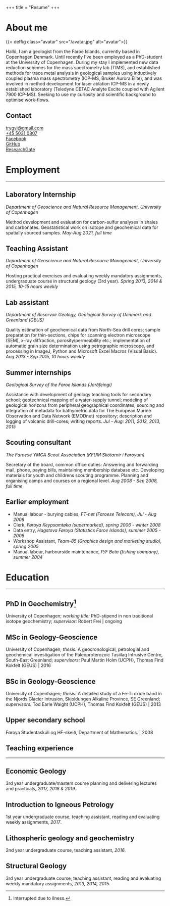 +++
title = "Resume"
+++

# About me

{{< deffig class="avatar" src="/avatar.jpg" alt="avatar">}}

Halló, I am a geologist from the Faroe Islands, currently based in Copenhagen Denmark. Until recently I've been employed as a PhD-student at the University of Copenhagen. During my stay I implemented new data reduction schemes for the mass spectrometry lab (TIMS), and established methods for trace metal analysis in geological samples using inductively coupled plasma mass spectrometry (ICP-MS, Bruker Aurora Elite), and was involved in method development for laser ablation ICP-MS in a newly established laboratory (Teledyne CETAC Analyte Excite coupled with Agilent 7900 ICP-MS). Seeking to use my curiosity and scientific background to optimise work-flows.

## Contact
<div class="container" style="z-index:-1;">
    <div class="row" style="z-index:-1;">
        <div class="col-sm" style="z-index:-1;"><a href="mailto:trygvi@gmail.com">trygvi@gmail.com</a></div>
        <div class="col-sm" style="z-index:-1;"><a href="tel:+45-50310807">+45&nbsp;5031&nbsp;0807</a></div>
        <div class="col-sm" style="z-index:-1;"><a href="https://facebook.com/trygvi">Facebook</a></div>
        <div class="col-sm" style="z-index:-1;"><a href="https://github.com/tarting">GitHub</a></div>
        <div class="col-sm" style="z-index:-1;"><a href="https://www.researchgate.net/profile/Trygvi-Arting">ResearchGate</a></div>
    </div>
</div>


# Employment

---

## Laboratory Internship
_Department of Geoscience and Natural Resource Management, University of Copenhagen_

Method development and evaluation for carbon-sulfur analyses in shales and carbonates. Geostatistical work on isotope and geochemical data for spatially sourced samples. _May-Aug 2021, full time_

## Teaching Assistant 
_Department of Geoscience and Natural Resource Management, University of Copenhagen_

Hosting practical exercises and evaluating weekly mandatory assignments, undergraduate course in structural geology (3rd year). _Spring 2013, 2014 \& 2015, 10-15 hours weekly_

## Lab assistant
_Department of Reservoir Geology, Geological Survey of Denmark and Greenland (GEUS)_

Quality estimation of geochemical data from North-Sea drill cores;
sample preparation for thin-sections, chips for scanning electron microscope (SEM), x-ray diffraction, porosity/permeability etc.; 
implementation of automatic grain size determination using petrographic microscope, and processing in ImageJ, Python and Microsoft Excel Macros (Visual Basic).
_Aug 2013 - Sep 2015, 10 hours weekly_ 

## Summer internships
_Geological Survey of the Faroe Islands (Jarðfeingi)_

Assistance with development of geology teaching tools for secondary school;
geotechnical mapping of a water-supply tunnel;
modeling of geological horizons from peripheral geographical coordinates;
sourcing and integration of metadata for bathymetric data for The European Marine Observation and Data Network (EMODnet) repository;
description and logging of volcanic drill-cores;
writing reports.
_Jul - Aug: 2011, 2012, 2013, 2015_

## Scouting consultant
_The Faroese YMCA Scout Association (KFUM Skótarnir í Føroyum)_

Secretary of the board, common office duties: Answering and forwarding mail, phone, paying bills, maintaining membership database etc. Developing materials for youth and childrens scouting programme. Planning and organising camps and courses on a regional level. _Aug 2008 - Sep 2008, full time_

## Earlier employment

- Manual labour - burying cables, _FT-net (Faroese Telecom), Jul - Aug 2008_
- Clerk, _Føroya Keypsamtøka (supermarked), spring 2006 - winter 2008_
- Data entry, _Hagstova Føroya (Statistics Faroe Islands), summer 2005 - 2006_ 
- Workshop Assistant, _Team-85 (Graphics design and marketing studio), spring 2005_
- Manual labour, harbourside maintenance, _P/F Beta (fishing company), summer 2004_

# Education

---

## PhD in Geochemistry[^1]
University of Copenhagen; _working title:_ PhD-stipend in non traditional isotope geochemistry; _supervisor:_ Robert Frei | ongoing

## MSc in Geology-Geoscience
University of Copenhagen; _thesis:_ A geocronological, petrologial and geochemical investigation of the Paleoproterozoic Tasiilaq Intrusive Centre, South-East Greenland; _supervisors:_ Paul Martin Holm (UCPH), Thomas Find Kokfelt (GEUS) | 2016

## BSc in Geology-Geoscience
University of Copenhagen; _thesis:_ A detailed study of a Fe-Ti oxide band in the Njords Glacier Intrusion, Skjoldungen Alkaline Province, SE Greenland; _supervisors:_ Tod Earle Waight (UCPH), Thomas Find Kokfelt (GEUS) | 2013

## Upper secondary school
Føroya Studentaskúli og HF-skeið, Department of Mathematics. | 2008

## Teaching experience

---

## Economic Geology
3rd year undergraduate/masters course planning and delivering lectures and practicals, _2017, 2018 \& 2019_.

## Introduction to Igneous Petrology
1st year undergraduate course, teaching assistant, reading and evaluating weekly assignments, _2017_.

## Lithospheric geology and geochemistry
2nd year undergraduate course, teaching assistant, _2016_.

## Structural Geology
3rd year undergraduate course, teaching assistant, reading and evaluating weekly mandatory assignments, _2013, 2014, 2015_.

[^1]: Interrupted due to ilness.
